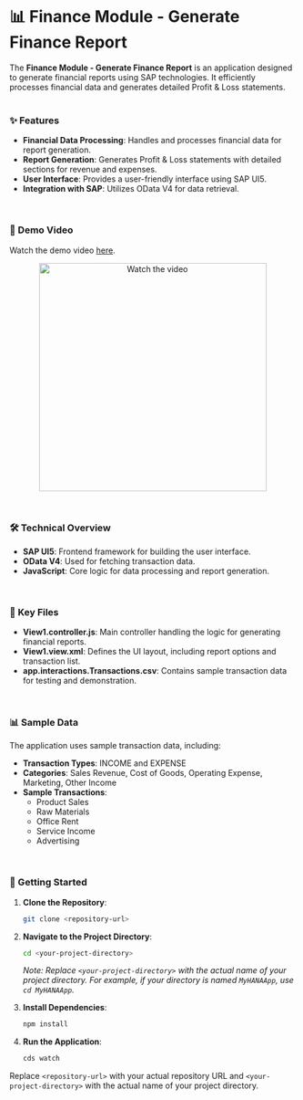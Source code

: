 # 📊 Finance Module - Generate Finance Report
The **Finance Module - Generate Finance Report** is an application designed to generate financial reports using SAP technologies. It efficiently processes financial data and generates detailed Profit & Loss statements.
<br><br>

### ✨ Features
- **Financial Data Processing**: Handles and processes financial data for report generation.
- **Report Generation**: Generates Profit & Loss statements with detailed sections for revenue and expenses.
- **User Interface**: Provides a user-friendly interface using SAP UI5.
- **Integration with SAP**: Utilizes OData V4 for data retrieval.
<br>

### 🎥 Demo Video
Watch the demo video [here](https://youtu.be/IHi75hkBXgY).
<p align="center">
    <a href="https://youtu.be/IHi75hkBXgY">
        <img src="https://github.com/user-attachments/assets/255bca89-3e1e-4d5c-8d18-1342f01d373f" alt="Watch the video" width="400"/>
    </a>
</p>
<br>

### 🛠️ Technical Overview
- **SAP UI5**: Frontend framework for building the user interface.
- **OData V4**: Used for fetching transaction data.
- **JavaScript**: Core logic for data processing and report generation.
<br>

### 📁 Key Files
- **View1.controller.js**: Main controller handling the logic for generating financial reports.
- **View1.view.xml**: Defines the UI layout, including report options and transaction list.
- **app.interactions.Transactions.csv**: Contains sample transaction data for testing and demonstration.
<br>

### 📊 Sample Data
The application uses sample transaction data, including:
- **Transaction Types**: INCOME and EXPENSE
- **Categories**: Sales Revenue, Cost of Goods, Operating Expense, Marketing, Other Income
- **Sample Transactions**: 
  - Product Sales
  - Raw Materials
  - Office Rent
  - Service Income
  - Advertising
<br>

### 🚀 Getting Started
1. **Clone the Repository**:
   ```bash
   git clone <repository-url>
   ```
2. **Navigate to the Project Directory**:
   ```bash
   cd <your-project-directory>
   ```
   *Note: Replace `<your-project-directory>` with the actual name of your project directory. For example, if your directory is named `MyHANAApp`, use `cd MyHANAApp`.*
   
4. **Install Dependencies**:
   ```bash
   npm install
   ```
5. **Run the Application**:
   ```bash
   cds watch
   ```
Replace `<repository-url>` with your actual repository URL and `<your-project-directory>` with the actual name of your project directory.
<br>
